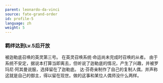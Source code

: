```yaml
---
parent: leonardo-da-vinci
source: fate-grand-order
id: profile-5
language: zh
weight: 5
---
```


### 羁绊达到Lv.5后开放

被迦勒底召唤的英灵第三号。
在英灵召唤系统·命运尚未完成时召唤的从者。
由于系统不安定，据说本打算当即离去，但听说了迦勒底的情况，产生了兴趣，并被罗玛尼·阿其曼说服，选择留在了迦勒底。
达·芬奇亲制作了自己的复制人偶，并声称这就是自己的御主，得以留在现世。做的这事和某位人偶师没什么两样。
